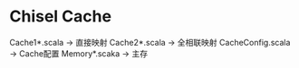 # Chisel Cache

Cache1*.scala -> 直接映射
Cache2*.scala -> 全相联映射
CacheConfig.scala -> Cache配置
Memory*.scaka -> 主存